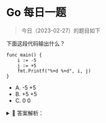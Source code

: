 # Go 每日一题

> 今日（2023-02-27）的题目如下

下面这段代码输出什么？

```golang
func main() {  
    i := -5
    j := +5
    fmt.Printf("%+d %+d", i, j)
}
```

- A. -5 +5
- B. +5 +5
- C. 0 0

<details>
<summary style="cursor: pointer">🔑 答案解析：</summary>
<div>

参考答案及解析：A。

%d表示输出十进制数字，+表示输出数值的符号。这里不表示取反。

</div>
</details>
